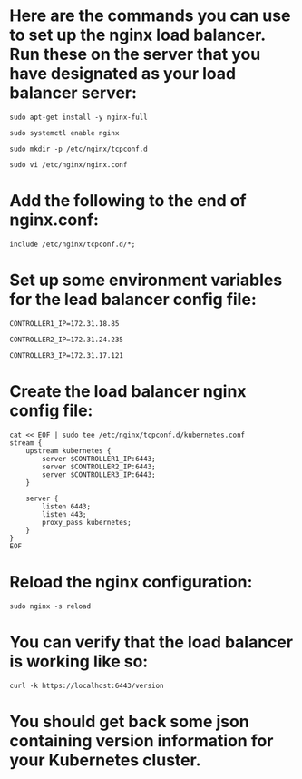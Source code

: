 # Here are the commands you can use to set up the nginx load balancer. Run these on the server that you have designated as your load balancer server:
~~~
sudo apt-get install -y nginx-full
~~~
~~~
sudo systemctl enable nginx
~~~
~~~
sudo mkdir -p /etc/nginx/tcpconf.d
~~~
~~~
sudo vi /etc/nginx/nginx.conf
~~~
# Add the following to the end of nginx.conf:
~~~
include /etc/nginx/tcpconf.d/*;
~~~
# Set up some environment variables for the lead balancer config file:
~~~
CONTROLLER1_IP=172.31.18.85
~~~
~~~
CONTROLLER2_IP=172.31.24.235
~~~
~~~
CONTROLLER3_IP=172.31.17.121
~~~
# Create the load balancer nginx config file:
~~~
cat << EOF | sudo tee /etc/nginx/tcpconf.d/kubernetes.conf
stream {
    upstream kubernetes {
        server $CONTROLLER1_IP:6443;
        server $CONTROLLER2_IP:6443;
        server $CONTROLLER3_IP:6443;
    }

    server {
        listen 6443;
        listen 443;
        proxy_pass kubernetes;
    }
}
EOF
~~~

# Reload the nginx configuration:
~~~
sudo nginx -s reload
~~~
# You can verify that the load balancer is working like so:
~~~
curl -k https://localhost:6443/version
~~~
# You should get back some json containing version information for your Kubernetes cluster.

